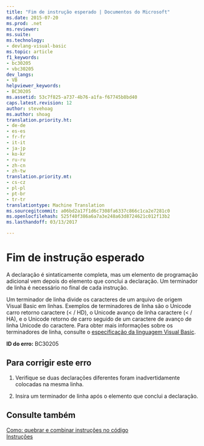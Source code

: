 ```yaml
---
title: "Fim de instrução esperado | Documentos do Microsoft"
ms.date: 2015-07-20
ms.prod: .net
ms.reviewer: 
ms.suite: 
ms.technology:
- devlang-visual-basic
ms.topic: article
f1_keywords:
- bc30205
- vbc30205
dev_langs:
- VB
helpviewer_keywords:
- BC30205
ms.assetid: 53c7f825-a737-4b76-a1fa-f67745b8bd40
caps.latest.revision: 12
author: stevehoag
ms.author: shoag
translation.priority.ht:
- de-de
- es-es
- fr-fr
- it-it
- ja-jp
- ko-kr
- ru-ru
- zh-cn
- zh-tw
translation.priority.mt:
- cs-cz
- pl-pl
- pt-br
- tr-tr
translationtype: Machine Translation
ms.sourcegitcommit: a06bd2a17f1d6c7308fa6337c866c1ca2e7281c0
ms.openlocfilehash: 525f40f386a6a7a3e248a63d8724621c012f13b2
ms.lasthandoff: 03/13/2017

---
```

# <a name="end-of-statement-expected"></a>Fim de instrução esperado
A declaração é sintaticamente completa, mas um elemento de programação adicional vem depois do elemento que conclui a declaração. Um terminador de linha é necessário no final de cada instrução.  
  
 Um terminador de linha divide os caracteres de um arquivo de origem Visual Basic em linhas. Exemplos de terminadores de linha são o Unicode carro retorno caractere (< / HD), o Unicode avanço de linha caractere (< / HA), e o Unicode retorno de carro seguido de um caractere de avanço de linha Unicode do caractere. Para obter mais informações sobre os terminadores de linha, consulte o [especificação da linguagem Visual Basic](../../../visual-basic/reference/language-specification.md).  
  
 **ID do erro:** BC30205  
  
## <a name="to-correct-this-error"></a>Para corrigir este erro  
  
1.  Verifique se duas declarações diferentes foram inadvertidamente colocadas na mesma linha.  
  
2.  Insira um terminador de linha após o elemento que conclui a declaração.  
  
## <a name="see-also"></a>Consulte também  
 [Como: quebrar e combinar instruções no código](../../../visual-basic/programming-guide/program-structure/how-to-break-and-combine-statements-in-code.md)   
 [Instruções](../../../visual-basic/programming-guide/language-features/statements.md)
